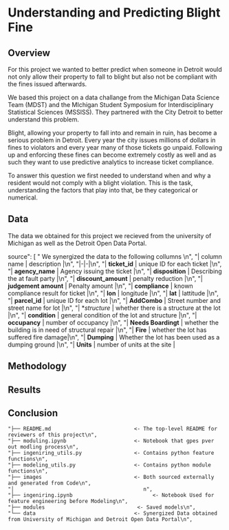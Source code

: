 # Understanding and Predicting Blight Fine

## Overview

For this project we wanted to better predict when someone in Detroit would not only allow their property to fall to blight but also not be compliant with the fines issued afterwards.

We based this project on a data challange from the Michigan Data Science Team (MDST) and the MIchigan Student Symposium for Interdisciplinary Statistical Sciences (MSSISS). They partnered with the City Detroit to better understand this problem.

Blight, allowing your property to fall into and remain in ruin,  has become a serious problem in Detroit. Every year the city issues millions of dollars in fines to violators and every year many of those tickets go unpaid. Following up and enforcing these fines can become extremely costly as well and as such they want to use predictive analytics to increase ticket compliance.


To answer this question we first needed to understand when and why a resident would not comply with a blight violation. This is the task, understanding the factors that play into that, be they categorical or numerical.


## Data

The data we obtained for this project we recieved from the university of Michigan as well as the Detroit Open Data Portal.

source": [
    "    We synergized the data to the following collumns \n",
    "| column name | description |\n",
    "|-|-|\n",
    "| **ticket_id** | unique ID for each ticket |\n",
    "| **agency_name** | Agency issuing the ticket |\n",
    "| **disposition** | Describing the at fault party |\n",
    "| **discount_amount** | penalty reduction |\n",
    "| **judgement amount** | Penalty amount |\n",
    "| **compliance** | known compliance result for ticket |\n",
    "| **lon** | longitude |\n",
    "| **lat** | lattitude |\n",
    "| **parcel_id** | unique ID for each lot |\n",
    "| **AddCombo** | Street number and street name for lot |\n",
    "| **structure* | whether there is a structure at the lot |\n",
    "| **condition** | general condition of the lot and structure |\n",
    "| **occupancy** | number of occupancy |\n",
    "| **Needs Boardingt** | whether the building is in need of structural repair |\n",
    "| **Fire** | whether the lot has suffered fire damage|\n",
    "| **Dumping** | Whether the lot has been used as a dumping ground |\n",
    "| **Units** | number of units at the site |
    
## Methodology

## Results

## Conclusion

    "├── README.md                           <- The top-level README for reviewers of this project\n",
    "├── moduling.ipynb                      <- Notebook that gpes pver out modling process\n",
    "├── ingeniring_utils.py                 <- Contains python feature functions\n",
    "├── modeling_utils.py                   <- Contains python module functions\n",
    "├── images                              <- Both sourced externally and generated from Code\n",       
    "│                                          n",
    "├── ingeniring.ipynb                          <- Notebook Used for feature engineering before Modeling\n",
    "├── modules                              <- Saved models\n",
    "└── data                                <- Synergized Data obtained from University of Michigan and Detroit Open Data Portal\n",